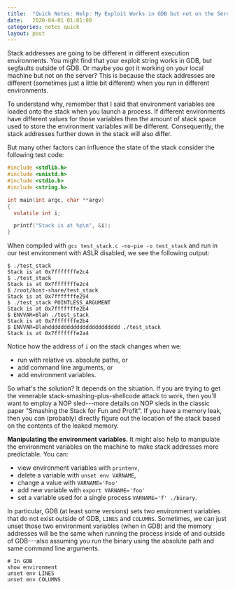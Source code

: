 ```yaml
---
title:  "Quick Notes: Help: My Exploit Works in GDB but not on the Server" 
date:   2020-04-01 01:01:00
categories: notes quick
layout: post
---
```


Stack addresses are going to be different in different execution environments.
You might find that your exploit string works in GDB, but segfaults outside of
GDB. Or maybe you got it working on your local machine but not on the server?
This is because the stack addresses are different (sometimes just a little bit
different) when you run in different environments. 

To understand why, remember that I said that environment variables are loaded
onto the stack when you launch a process. If different environments have
different values for those variables then the amount of stack space used to
store the environment variables will be different. Consequently, the stack
addresses further down in the stack will also differ. 

But many other factors can influence the state of the stack consider the
following test code:

```c
#include <stdlib.h>
#include <unistd.h>
#include <stdio.h>
#include <string.h>

int main(int argc, char **argv)
{
  volatile int i;

  printf("Stack is at %p\n", &i);
}
```

When compiled with `gcc test_stack.c -no-pie -o test_stack` and run in our
test environment with ASLR disabled, we see the following output:

```
$ ./test_stack
Stack is at 0x7fffffffe2c4
$ ./test_stack
Stack is at 0x7fffffffe2c4
$ /root/host-share/test_stack
Stack is at 0x7fffffffe294
$ ./test_stack POINTLESS_ARGUMENT
Stack is at 0x7fffffffe2b4
$ ENVVAR=Blah ./test_stack
Stack is at 0x7fffffffe2b4
$ ENVVAR=Blahddddddddddddddddddddddd ./test_stack
Stack is at 0x7fffffffe2a4
```

Notice how the address of `i` on the stack changes when we:
 - run with relative vs. absolute paths, or
 - add command line arguments, or 
 - add environment variables.

So what's the solution? It depends on the situation. If you are trying to get
the venerable stack-smashing-plus-shellcode attack to work, then you'll want to
employ a NOP sled---more details on NOP sleds in the classic paper "Smashing
the Stack for Fun and Profit". If you have a memory leak, then you can
(probably) directly figure out the location of the stack based on the contents
of the leaked memory. 

**Manipulating the environment variables.** It might also help to manipulate
the environment variables on the machine to make stack addresses more
predictable. You can:
 - view  environment variables with `printenv`, 
 - delete a variable with `unset env VARNAME`, 
 - change a value with `VARNAME='Foo'`
 - add new variable with `export VARNAME='foo'`
 - set a variable used for a single process `VARNAME='f' ./binary`.

In particular, GDB (at least some versions) sets two environment variables that
do not exist outside of GDB, `LINES` and `COLUMNS`. Sometimes, we can just
unset those two environment variables (when in GDB) and the memory addresses
will be the same when running the process inside of and outside of GDB---also
assuming you run the binary using the absolute path and same command line
arguments.


```
# In GDB
show environment
unset env LINES
unset env COLUMNS
